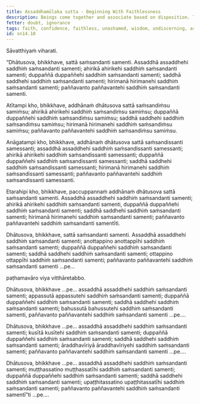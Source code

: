 ```yaml
---
title: Assaddhamūlaka sutta - Beginning With Faithlessness
description: Beings come together and associate based on disposition. The faithless come together and associate with the faithless, and other pairs of dispositions are mentioned.
fetter: doubt, ignorance
tags: faith, confidence, faithless, unashamed, wisdom, undiscerning, aroused energy, indolence, unmindful, mindful, morally reckless, fear of wrongdoing, unlearned, very learned, beings, friendship sn, sn12-21, sn14
id: sn14.18
---
```


Sāvatthiyaṁ viharati.

“Dhātusova, bhikkhave, sattā saṁsandanti samenti. Assaddhā assaddhehi saddhiṁ saṁsandanti samenti; ahirikā ahirikehi saddhiṁ saṁsandanti samenti; duppaññā duppaññehi saddhiṁ saṁsandanti samenti; saddhā saddhehi saddhiṁ saṁsandanti samenti; hirimanā hirimanehi saddhiṁ saṁsandanti samenti; paññavanto paññavantehi saddhiṁ saṁsandanti samenti.

Atītampi kho, bhikkhave, addhānaṁ dhātusova sattā saṁsandiṁsu samiṁsu; ahirikā ahirikehi saddhiṁ saṁsandiṁsu samiṁsu; duppaññā duppaññehi saddhiṁ saṁsandiṁsu samiṁsu; saddhā saddhehi saddhiṁ saṁsandiṁsu samiṁsu; hirimanā hirimanehi saddhiṁ saṁsandiṁsu samiṁsu; paññavanto paññavantehi saddhiṁ saṁsandiṁsu samiṁsu.

Anāgatampi kho, bhikkhave, addhānaṁ dhātusova sattā saṁsandissanti samessanti; assaddhā assaddhehi saddhiṁ saṁsandissanti samessanti; ahirikā ahirikehi saddhiṁ saṁsandissanti samessanti; duppaññā duppaññehi saddhiṁ saṁsandissanti samessanti; saddhā saddhehi saddhiṁ saṁsandissanti samessanti; hirimanā hirimanehi saddhiṁ saṁsandissanti samessanti; paññavanto paññavantehi saddhiṁ saṁsandissanti samessanti.

Etarahipi kho, bhikkhave, paccuppannaṁ addhānaṁ dhātusova sattā saṁsandanti samenti. Assaddhā assaddhehi saddhiṁ saṁsandanti samenti; ahirikā ahirikehi saddhiṁ saṁsandanti samenti, duppaññā duppaññehi saddhiṁ saṁsandanti samenti; saddhā saddhehi saddhiṁ saṁsandanti samenti; hirimanā hirimanehi saddhiṁ saṁsandanti samenti; paññavanto paññavantehi saddhiṁ saṁsandanti samentīti.

Dhātusova, bhikkhave, sattā saṁsandanti samenti. Assaddhā assaddhehi saddhiṁ saṁsandanti samenti; anottappino anottappīhi saddhiṁ saṁsandanti samenti; duppaññā duppaññehi saddhiṁ saṁsandanti samenti; saddhā saddhehi saddhiṁ saṁsandanti samenti; ottappino ottappīhi saddhiṁ saṁsandanti samenti; paññavanto paññavantehi saddhiṁ saṁsandanti samenti …pe…

paṭhamavāro viya vitthāretabbo.

Dhātusova, bhikkhave …pe… assaddhā assaddhehi saddhiṁ saṁsandanti samenti; appassutā appassutehi saddhiṁ saṁsandanti samenti; duppaññā duppaññehi saddhiṁ saṁsandanti samenti; saddhā saddhehi saddhiṁ saṁsandanti samenti; bahussutā bahussutehi saddhiṁ saṁsandanti samenti, paññavanto paññavantehi saddhiṁ saṁsandanti samenti …pe….

Dhātusova, bhikkhave …pe… assaddhā assaddhehi saddhiṁ saṁsandanti samenti; kusītā kusītehi saddhiṁ saṁsandanti samenti; duppaññā duppaññehi saddhiṁ saṁsandanti samenti; saddhā saddhehi saddhiṁ saṁsandanti samenti; āraddhavīriyā āraddhavīriyehi saddhiṁ saṁsandanti samenti; paññavanto paññavantehi saddhiṁ saṁsandanti samenti …pe….

Dhātusova, bhikkhave …pe… assaddhā assaddhehi saddhiṁ saṁsandanti samenti; muṭṭhassatino muṭṭhassatīhi saddhiṁ saṁsandanti samenti; duppaññā duppaññehi saddhiṁ saṁsandanti samenti; saddhā saddhehi saddhiṁ saṁsandanti samenti; upaṭṭhitassatino upaṭṭhitassatīhi saddhiṁ saṁsandanti samenti; paññavanto paññavantehi saddhiṁ saṁsandanti samentī”ti …pe….
